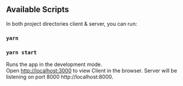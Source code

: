 ## Available Scripts

In both project directories client & server, you can run:
### `yarn`
### `yarn start`

Runs the app in the development mode.<br>
Open [http://localhost:3000](http://localhost:3000) to view Client in the browser.
Server will be listening on port 8000 http://localhost:8000.
